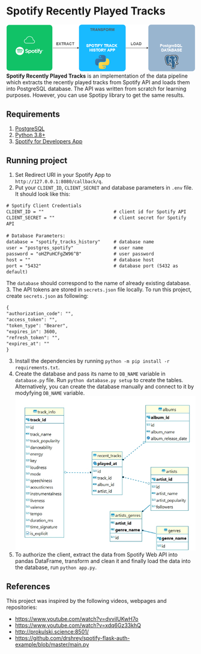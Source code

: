# Spotify Recently Played Tracks
!['ETL'](./images/ETL_diagram.png)
**Spotify Recently Played Tracks** is an implementation of the data pipeline which extracts the recently played tracks from Spotify API and loads them into PostgreSQL database. 
The API was written from scratch for learning purposes. However, you can use Spotipy library to get the same results.

## Requirements
1. [PostgreSQL](https://www.postgresql.org/)
2. [Python 3.8+](https://www.python.org/) 
3. [Spotify for Developers App](https://developer.spotify.com/dashboard/)

## Running project
1. Set Redirect URI in your Spotify App to `http://127.0.0.1:8080/callback/q`.
2. Put your `CLIENT_ID`, `CLIENT_SECRET` and database parameters in `.env` file. It should look like this:
```
# Spotify Client Credentials
CLIENT_ID = ""                          # client id for Spotify API
CLIENT_SECRET = ""                      # client secret for Spotify API

# Database Parameters:
database = "spotify_tracks_history"     # database name
user = "postgres_spotify"               # user name
password = "oHZPuHCFgZW96^B"            # user password
host = ""                               # database host
port = "5432"                           # database port (5432 as default)
```
The `database` should correspond to the name of already existing database. 
3. The API tokens are stored in `secrets.json` file locally. To run this project, create `secrets.json` as following:
```
{
"authorization_code": "",
"access_token": "",
"token_type": "Bearer",
"expires_in": 3600,
"refresh_token": "",
"expires_at": ""
}
```
3. Install the dependencies by running `python -m pip install -r requirements.txt`.
4. Create the database and pass its name to `DB_NAME` variable in `database.py` file. Run `python database.py setup` to create the tables.
Alternatively, you can create the database manually and connect to it by modyfying `DB_NAME` variable. 
!['ER_diagram'](./images/ER_diagram.jpg)
5. To authorize the client, extract the data from Spotify Web API into pandas DataFrame, transform and clean it and finally load the data into the database, run `python app.py`.

## References
This project was inspired by the following videos, webpages and repositories:
- https://www.youtube.com/watch?v=dvviIUKwH7o
- https://www.youtube.com/watch?v=xdq6Gz33khQ
- http://prokulski.science:8501/
- https://github.com/drshrey/spotify-flask-auth-example/blob/master/main.py
